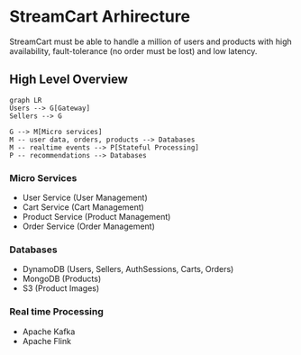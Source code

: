 # StreamCart Arhirecture

StreamCart must be able to handle a million of users and products 
with high availability, fault-tolerance (no order must be lost) and low latency.

## High Level Overview
```mermaid
graph LR
Users --> G[Gateway]
Sellers --> G

G --> M[Micro services]
M -- user data, orders, products --> Databases
M -- realtime events --> P[Stateful Processing]
P -- recommendations --> Databases
```

### Micro Services
- User Service (User Management)
- Cart Service (Cart Management)
- Product Service (Product Management)
- Order Service (Order Management)

### Databases
- DynamoDB (Users, Sellers, AuthSessions, Carts, Orders)
- MongoDB (Products)
- S3 (Product Images)

### Real time Processing
- Apache Kafka
- Apache Flink